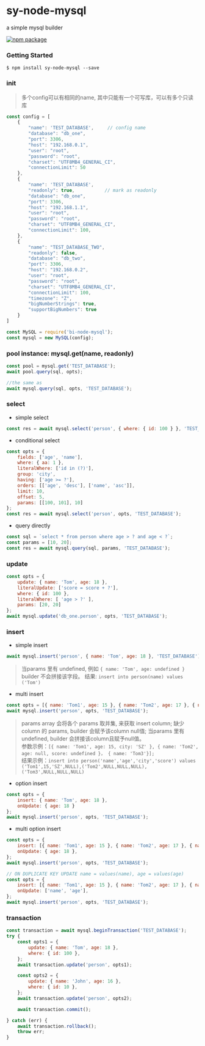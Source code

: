 # sy-node-mysql
a simple mysql builder

[![npm package](https://nodei.co/npm/sy-node-mysql.png?downloads=true&downloadRank=true&stars=true)](https://nodei.co/npm/sy-node-mysql/)


### Getting Started
```shell
$ npm install sy-node-mysql --save
```


### init
> 多个config可以有相同的name, 其中只能有一个可写库，可以有多个只读库

```js
const config = [
    {
        "name": 'TEST_DATABASE',     // config name
        "database": "db_one",
        "port": 3306,
        "host": "192.168.0.1",
        "user": "root",
        "password": "root",
        "charset": "UTF8MB4_GENERAL_CI",
        "connectionLimit": 50
    },
    {
        "name": 'TEST_DATABASE', 
        "readonly": true,           // mark as readonly
        "database": "db_one",
        "port": 3306,
        "host": "192.168.1.1",
        "user": "root",
        "password": "root",
        "charset": "UTF8MB4_GENERAL_CI",
        "connectionLimit": 100,
    },
    {
        "name": "TEST_DATABASE_TWO",
        "readonly": false,
        "database": "db_two",
        "port": 3306,
        "host": "192.168.0.2",
        "user": "root",
        "password": "root",
        "charset": "UTF8MB4_GENERAL_CI",
        "connectionLimit": 100,
        "timezone": "Z",
        "bigNumberStrings": true,
        "supportBigNumbers": true
    }
]

const MySQL = require('bi-node-mysql');
const mysql = new MySQL(config);

```

### pool instance:   mysql.get(name, readonly)
```js
const pool = mysql.get('TEST_DATABASE');
await pool.query(sql, opts);

//the same as
await mysql.query(sql, opts, 'TEST_DATABASE');
```

### select

* simple select

```js
const res = await mysql.select('person', { where: { id: 100 } }, 'TEST_DATABASE', true);
```

* conditional select

```js
const opts = {
    fields: ['age', 'name'],
    where: { aa: 1 },
    literalWhere: ['id in (?)'],
    group: 'city',
    having: ['age >= ?'],
    orders: [['age', 'desc'], ['name', 'asc']],
    limit: 10,
    offset: 5,
    params: [[100, 101], 10]
};
const res = await mysql.select('person', opts, 'TEST_DATABASE');
```

* query directly

```js
const sql = `select * from person where age > ? and age < ?`;
const params = [10, 20];
const res = await mysql.query(sql, params, 'TEST_DATABASE');
```


### update

```js
const opts = {
    update: { name: 'Tom', age: 18 },
    literalUpdate: ['score = score + ?'],
    where: { id: 100 },
    literalWhere: [ 'age > ?' ],
    params: [20, 20]
};
await mysql.update('db_one.person', opts, 'TEST_DATABASE');
```

### insert

* simple insert

```js
await mysql.insert('person', { name: 'Tom', age: 18 }, 'TEST_DATABASE');
```

> 当params 里有 undefined, 例如 `{ name: 'Tom', age: undefined }`  builder 不会拼接该字段。 结果: `insert into person(name) values ('Tom')`  

* multi insert

```js
const opts = [{ name: 'Tom1', age: 15 }, { name: 'Tom2', age: 17 }, { name: 'Tom3', age: 16 }];
await mysql.insert('person', opts, 'TEST_DATABASE');
```

> params array 会将各个 params 取并集, 来获取 insert column; 缺少 column 的 params, builder 会赋予该column null值;  当params 里有 undefined, builder 会拼接该column且赋予null值。  
> 参数示例：`[{ name: 'Tom1', age: 15, city: 'SZ' }, { name: 'Tom2', age: null, score: undefined }， { name: 'Tom3'}];`   
> 结果示例：`insert into person('name','age','city','score') values ('Tom1',15,'SZ',NULL),('Tom2',NULL,NULL,NULL),('Tom3',NULL,NULL,NULL)`  

* option insert

```js
const opts = {
    insert: { name: 'Tom', age: 18 },
    onUpdate: { age: 18 }
};
await mysql.insert('person', opts, 'TEST_DATABASE');
```


* multi option insert

```js
const opts = {
    insert: [{ name: 'Tom1', age: 15 }, { name: 'Tom2', age: 17 }, { name: 'Tom3', age: 16 }],
    onUpdate: { age: 18 },
};
await mysql.insert('person', opts, 'TEST_DATABASE');

// ON DUPLICATE KEY UPDATE name = values(name), age = values(age)
const opts = {
    insert: [{ name: 'Tom1', age: 15 }, { name: 'Tom2', age: 17 }, { name: 'Tom3', age: 16 }],
    onUpdate: ['name', 'age'],
};
await mysql.insert('person', opts, 'TEST_DATABASE');
```

### transaction

```js
const transaction = await mysql.beginTransaction('TEST_DATABASE');
try {
    const opts1 = {
        update: { name: 'Tom', age: 18 },
        where: { id: 100 },
    };
    await transaction.update('person', opts1);

    const opts2 = {
        update: { name: 'John', age: 16 },
        where: { id: 10 },
    };
    await transaction.update('person', opts2);

    await transaction.commit();

} catch (err) {
    await transaction.rollback();
    throw err;
}
```